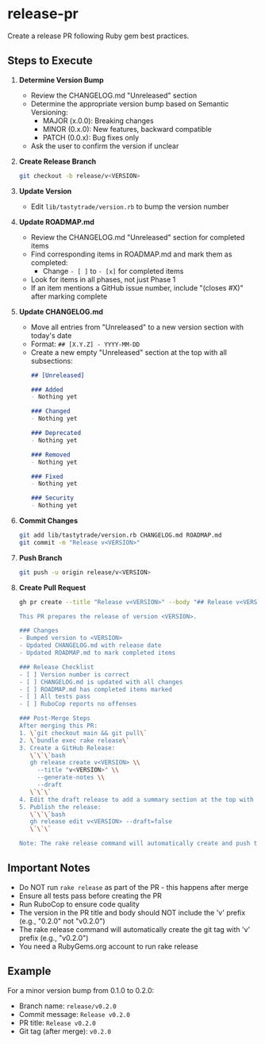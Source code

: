 # release-pr

Create a release PR following Ruby gem best practices.

## Steps to Execute

1. **Determine Version Bump**
   - Review the CHANGELOG.md "Unreleased" section
   - Determine the appropriate version bump based on Semantic Versioning:
     - MAJOR (x.0.0): Breaking changes
     - MINOR (0.x.0): New features, backward compatible
     - PATCH (0.0.x): Bug fixes only
   - Ask the user to confirm the version if unclear

2. **Create Release Branch**
   ```bash
   git checkout -b release/v<VERSION>
   ```

3. **Update Version**
   - Edit `lib/tastytrade/version.rb` to bump the version number

4. **Update ROADMAP.md**
   - Review the CHANGELOG.md "Unreleased" section for completed items
   - Find corresponding items in ROADMAP.md and mark them as completed:
     - Change `- [ ]` to `- [x]` for completed items
   - Look for items in all phases, not just Phase 1
   - If an item mentions a GitHub issue number, include "(closes #X)" after marking complete

5. **Update CHANGELOG.md**
   - Move all entries from "Unreleased" to a new version section with today's date
   - Format: `## [X.Y.Z] - YYYY-MM-DD`
   - Create a new empty "Unreleased" section at the top with all subsections:
     ```markdown
     ## [Unreleased]
     
     ### Added
     - Nothing yet
     
     ### Changed
     - Nothing yet
     
     ### Deprecated
     - Nothing yet
     
     ### Removed
     - Nothing yet
     
     ### Fixed
     - Nothing yet
     
     ### Security
     - Nothing yet
     ```

6. **Commit Changes**
   ```bash
   git add lib/tastytrade/version.rb CHANGELOG.md ROADMAP.md
   git commit -m "Release v<VERSION>"
   ```

7. **Push Branch**
   ```bash
   git push -u origin release/v<VERSION>
   ```

8. **Create Pull Request**
   ```bash
   gh pr create --title "Release v<VERSION>" --body "## Release v<VERSION>

   This PR prepares the release of version <VERSION>.

   ### Changes
   - Bumped version to <VERSION>
   - Updated CHANGELOG.md with release date
   - Updated ROADMAP.md to mark completed items
   
   ### Release Checklist
   - [ ] Version number is correct
   - [ ] CHANGELOG.md is updated with all changes
   - [ ] ROADMAP.md has completed items marked
   - [ ] All tests pass
   - [ ] RuboCop reports no offenses
   
   ### Post-Merge Steps
   After merging this PR:
   1. \`git checkout main && git pull\`
   2. \`bundle exec rake release\`
   3. Create a GitHub Release:
      \`\`\`bash
      gh release create v<VERSION> \\
        --title "v<VERSION>" \\
        --generate-notes \\
        --draft
      \`\`\`
   4. Edit the draft release to add a summary section at the top with key highlights
   5. Publish the release:
      \`\`\`bash
      gh release edit v<VERSION> --draft=false
      \`\`\`
   
   Note: The rake release command will automatically create and push the git tag v<VERSION>"
   ```

## Important Notes

- Do NOT run `rake release` as part of the PR - this happens after merge
- Ensure all tests pass before creating the PR
- Run RuboCop to ensure code quality
- The version in the PR title and body should NOT include the 'v' prefix (e.g., "0.2.0" not "v0.2.0")
- The rake release command will automatically create the git tag with 'v' prefix (e.g., "v0.2.0")
- You need a RubyGems.org account to run rake release

## Example

For a minor version bump from 0.1.0 to 0.2.0:
- Branch name: `release/v0.2.0`
- Commit message: `Release v0.2.0`
- PR title: `Release v0.2.0`
- Git tag (after merge): `v0.2.0`
